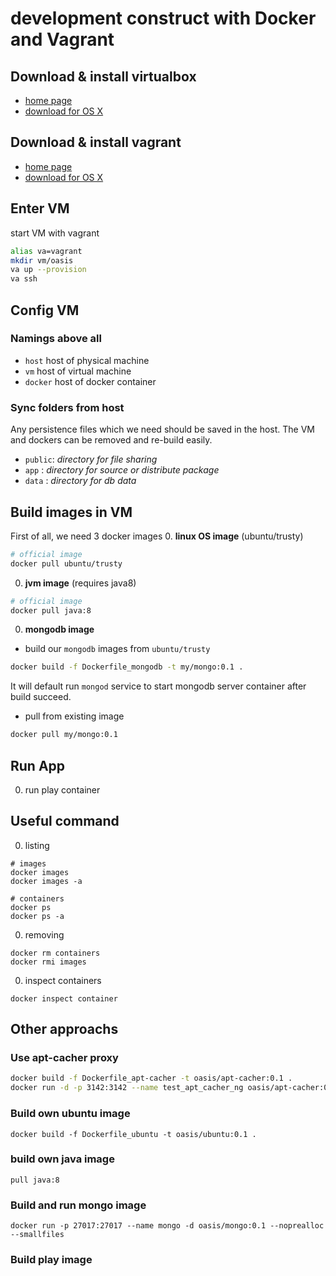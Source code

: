 # development construct with Docker and Vagrant

## Download & install virtualbox
* [home page](https://www.virtualbox.org/wiki/Downloads)
* [download for OS X](http://download.virtualbox.org/virtualbox/4.3.28/VirtualBox-4.3.28-100309-OSX.dmg)

## Download & install vagrant
* [home page](https://www.vagrantup.com/downloads.html)
* [download for OS X](https://dl.bintray.com/mitchellh/vagrant/vagrant_1.7.2.dmg)

## Enter VM
start VM with vagrant
```bash
alias va=vagrant
mkdir vm/oasis
va up --provision
va ssh
```

## Config VM
### Namings above all
* `host` host of physical machine
* `vm` host of virtual machine
* `docker` host of docker container

### Sync folders from host
Any persistence files which we need should be saved in the host. The VM and dockers can be removed and re-build easily.
* `public`: _directory for file sharing_
* `app` : _directory for source or distribute package_
* `data` : _directory for db data_

## Build images in VM
First of all, we need 3 docker images
0. __linux OS image__ (ubuntu/trusty)
```sh
# official image
docker pull ubuntu/trusty
```
0. __jvm image__ (requires java8)<br>
```sh
# official image
docker pull java:8
```
0. __mongodb image__
  * build our `mongodb` images from `ubuntu/trusty`
```sh
docker build -f Dockerfile_mongodb -t my/mongo:0.1 .
```
It will default run `mongod` service to start mongodb server container after build succeed.
  * pull from existing image
  ``` sh
  docker pull my/mongo:0.1
  ```



## Run App
0. run play container



## Useful command
0. listing
  ```
  # images
  docker images
  docker images -a

  # containers
  docker ps
  docker ps -a
  ```
0. removing
  ```
  docker rm containers
  docker rmi images
  ```

0. inspect containers
  ```
  docker inspect container
  ```


## Other approachs
### Use apt-cacher proxy
```sh
docker build -f Dockerfile_apt-cacher -t oasis/apt-cacher:0.1 .
docker run -d -p 3142:3142 --name test_apt_cacher_ng oasis/apt-cacher:0.1
```

### Build own ubuntu image
```docker build -f Dockerfile_ubuntu -t oasis/ubuntu:0.1 .```

### build own java image
```docker build -f Dockerfile_java -t oasis/jvm:0.1 .
pull java:8
```
### Build and run mongo image
```docker build -f Dockerfile_mongodb -t oasis/mongo:0.1 .
docker run -p 27017:27017 --name mongo -d oasis/mongo:0.1 --noprealloc --smallfiles
```
### Build play image
